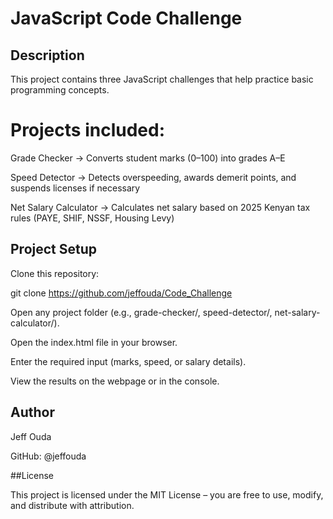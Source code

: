 # JavaScript Code Challenge

## Description

This project contains three JavaScript challenges that help practice basic programming concepts.

# Projects included:

Grade Checker → Converts student marks (0–100) into grades A–E

Speed Detector → Detects overspeeding, awards demerit points, and suspends licenses if necessary

Net Salary Calculator → Calculates net salary based on 2025 Kenyan tax rules (PAYE, SHIF, NSSF, Housing Levy)

## Project Setup

Clone this repository:

git clone https://github.com/jeffouda/Code_Challenge

Open any project folder (e.g., grade-checker/, speed-detector/, net-salary-calculator/).

Open the index.html file in your browser.

Enter the required input (marks, speed, or salary details).

View the results on the webpage or in the console.

## Author

Jeff Ouda

GitHub: @jeffouda

##License

This project is licensed under the MIT License – you are free to use, modify, and distribute with attribution.
